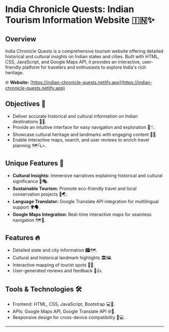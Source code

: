# India Chronicle Quests: Indian Tourism Information Website 🇮🇳✨

## Overview
India Chronicle Quests is a comprehensive tourism website offering detailed historical and cultural insights on Indian states and cities. Built with HTML, CSS, JavaScript, and Google Maps API, it provides an interactive, user-friendly platform for travelers and enthusiasts to explore India's rich heritage.

🌐 **Website:** [https://indian-chronicle-quests.netlify.app](https://indian-chronicle-quests.netlify.app)

## Objectives 🎯
- Deliver accurate historical and cultural information on Indian destinations 🏰📜.
- Provide an intuitive interface for easy navigation and exploration 🧭🖱️.
- Showcase cultural heritage and landmarks with engaging content 🕌🎨.
- Enable interactive maps, search, and user reviews to enrich travel planning 🗺️🔍⭐.

## Unique Features 🌟
- **Cultural Insights:** Immersive narratives explaining historical and cultural significance 📖🎭.
- **Sustainable Tourism:** Promote eco-friendly travel and local conservation projects 🌱🌏.
- **Language Translator:** Google Translate API integration for multilingual support 🌍🗣️.
- **Google Maps Integration:** Real-time interactive maps for seamless navigation 🗺️🚗.

## Features 🔥
- Detailed state and city information 🏙️🗺️.
- Cultural and historical landmark highlights 🏛️🖼️.
- Interactive mapping of tourist spots 📍🧳.
- User-generated reviews and feedback 💬👍.

## Tools & Technologies 🛠️
- Frontend: HTML, CSS, JavaScript, Bootstrap 💻🎨.
- APIs: Google Maps API, Google Translate API 🌐🔌.
- Responsive design for cross-device compatibility 📱💻.

---

